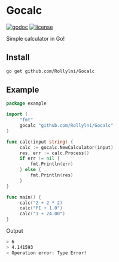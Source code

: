 # Gocalc
[![godoc](https://godoc.org/github.com/Rollylni/Gocalc?status.svg)](https://pkg.go.dev/github.com/Rollylni/Gocalc)
[![license](https://img.shields.io/github/license/rollylni/gocalc?style=flat-square)](https://en.wikipedia.org/wiki/MIT_License)

Simple calculator in Go!

## Install
```bash
go get github.com/Rollylni/Gocalc
```

## Example
```go
package example

import (
     "fmt"
     gocalc "github.com/Rollylni/Gocalc"
)

func calc(input string) {
     calc := gocalc.NewCalculator(input)
     res, err := calc.Process()
     if err != nil {
         fmt.Println(err)
     } else {
         fmt.Println(res) 
     }
}

func main() {
     calc("2 + 2 * 2)
     calc("PI + 1.0")
     calc("1 + 24.00")
}

```
Output
```bash
> 6
> 4.141593
> Operation error: Type Error!
```

